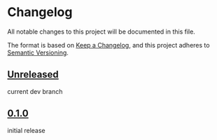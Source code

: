 # Changelog

All notable changes to this project will be documented in this file.

The format is based on [Keep a Changelog](https://keepachangelog.com/en/1.0.0/),
and this project adheres to [Semantic Versioning](https://semver.org/spec/v2.0.0.html).

## [Unreleased]

current dev branch


## [0.1.0]

initial release


[unreleased]: https://github.com/OpenJarbas/jarbas_utils/tree/dev
[0.1.0]: https://github.com/OpenJarbas/json_database/tree/0.1
